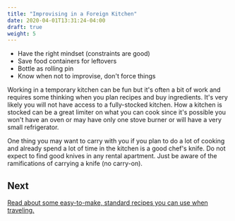 ```yaml
---
title: "Improvising in a Foreign Kitchen"
date: 2020-04-01T13:31:24-04:00
draft: true
weight: 5
---
```


+ Have the right mindset (constraints are good)
+ Save food containers for leftovers
+ Bottle as rolling pin
+ Know when not to improvise, don't force things

Working in a temporary kitchen can be fun but it's often a bit of work and requires some thinking when you plan recipes and buy ingredients. It's very likely you will not have access to a fully-stocked kitchen. How a kitchen is stocked can be a great limiter on what you can cook since it's possible you won't have an oven or may have only one stove burner or will have a very small refrigerator.

One thing you may want to carry with you if you plan to do a lot of cooking and already spend a lot of time in the kitchen is a good chef's knife. Do not expect to find good knives in any rental apartment. Just be aware of the ramifications of carrying a knife (no carry-on).

## Next

[Read about some easy-to-make, standard recipes you can use when traveling.](../standard-recipes)